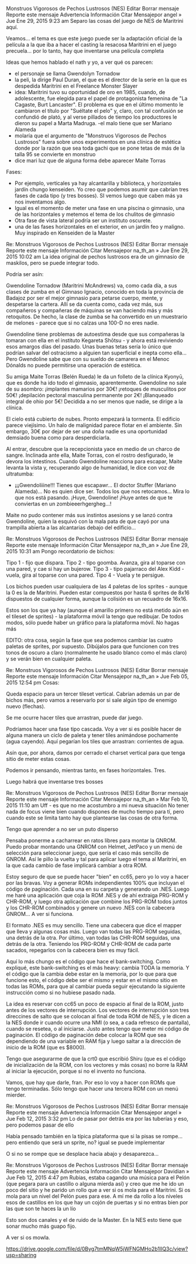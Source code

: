 Monstruos Vigorosos de Pechos Lustrosos (NES)
Editar
Borrar mensaje
Reporte este mensaje
Advertencia
Información
Citar
Mensajepor angel » Jue Ene 29, 2015 9:23 am 
Separo las cosas del juego de NES de Maritrini aquí. 

Veamos... el tema es que este juego puede ser la adaptación oficial de la película a la que iba a hacer el casting la resacosa Maritrini en el juego precuela... por lo tanto, hay que inventarse una película completa 

Ideas que hemos hablado el nath y yo, a ver qué os parecen:

- el personaje se llama Gwendolyn Tornadow
- la peli, la dirige Paul Duran, el que es el director de la serie en la que es despedida Maritrini en el Freelance Monster Slayer
- idea: Maritrini tuvo su oportunidad de oro en 1985, cuando, de adolescente, fue elegida para el papel de protagonista femenina de "La Cagaste, Burt Lancaster". El problema es que en el último momento le cambiaron el título por "Suéltate el pelo" y, claro, con tal confusión se confundió de plató, y al verse pillados de tiempo los productores le dieron su papel a Marta Madruga.
-el malo tiene que ser Mariano Alameda
- molaría que el argumento de "Monstruos Vigorosos de Pechos Lustrosos" fuera sobre unos experimentos en una clínica de estética donde por la razón que sea toda gachi que se pone tetas de más de la talla 95 se convierte en monstruo
- dice mari luz que de alguna forma debe aparecer Maite Torras

Fases:
- Por ejemplo, verticales ya hay alcantarilla y biblioteca, y horizontales jardín chungo kenseiden. Yo creo que podemos asumir que cabrían tres fases de cada tipo (y tres bosses). SI vemos luego que caben más ya nos inventamos algo.
- Igual es el momento de meter una fase en una piscina o gimnasio, una de las horizontales y metemos el tema de los chulitos de gimnasio
- Otra fase de vista lateral podría ser un instituto oscurete.
- una de las fases horizontales en el exterior, en un jardín feo y maligno. Muy inspirado en Kenseiden de la Master

Re: Monstruos Vigorosos de Pechos Lustrosos (NES)
Editar
Borrar mensaje
Reporte este mensaje
Información
Citar
Mensajepor na_th_an » Jue Ene 29, 2015 10:02 am 
La idea original de pechos lustrosos era de un gimnasio de maskilos, pero se puede integrar todo.

Podría ser asín:

Gwendoline Tornadow (Maritrini McAndrews) va, como cada día, a sus clases de zumba en el Gimnaso Ignacio, conocido en toda la provincia de Badajoz por ser el mejor gimnasio para petarse cuerpo, mente, y despetarse la cartera. Allí se da cuenta como, cada vez más, sus compañeros y compañeras de máquinas se van haciendo más y más retoquitos. De hecho, la clase de zumba se ha convertido en un muestrario de melones - parece que si no calzas una 100-D no eres nadie. 

Gwendoline tiene problemas de autoestima desde que sus compañeras la tomaran con ella en el instituto Kegareta Shōtsu - y ahora está reviviendo esos amargos días del pasado. Unas buenas tetas sería lo único que podrían salvar del ostracismo a alguien tan superficial e inepta como ella... Pero Gwendoline sabe que con su sueldo de camarera en el Menoc Dónalds no puede permitirse una operación de estética.

Su amiga Maite Torras (Belén Rueda) le da un folleto de la clínica Kyonyū, que es donde ha ido todo el gimnasio, aparentemente. Gwendoline no sale de su asombro: ¡implantes mamarios por 30€! ¡retoques de musculitos por 50€! ¡depilación pectoral masculina permanente por 2€! ¡Blanqueado integral de ohio por 5€! Decidida a no ser menos que nadie, se dirige a la clínica.

El cielo está cubierto de nubes. Pronto empezará la tormenta. El edificio parece viejísimo. Un halo de malignidad parece flotar en el ambiente. Sin embargo, 30€ por dejar de ser una doña nadie es una oportunidad demsiado buena como para desperdiciarla.

Al entrar, descubre que la recepcionista yace en medio de un charco de sangre. Inclinada ante ella, Maite Torras, con el rostro desfigurado, le devora los intestinos. Cuando Gwendoline reacciona para escapar, Maite levanta la vista y, recuperando algo de humanidad, le dice con voz de ultratumba:

- ¡¡¡Gwendoliiine!!! Tienes que escapawr... El doctor Stuffer (Mariano Alameda)... No es quien dice ser. Todos los que nos retocamos... Mira lo que nos está pasando. ¡Huye, Gwendoline! ¡Huye antes de que te conviertas en un zombieeerhgergheg...!

Maite no pudo contener más sus instintos asesions y se lanzó contra Gwendoline, quien la esquivó con la mala pata de que cayó por una trampilla abierta a las alcantarias debajo del edificio...

Re: Monstruos Vigorosos de Pechos Lustrosos (NES)
Editar
Borrar mensaje
Reporte este mensaje
Información
Citar
Mensajepor na_th_an » Jue Ene 29, 2015 10:31 am 
Pongo recordatorio de bichos:

Tipo 1 - fijo que dispara.
Tipo 2 - tipo goomba. Avanza, gira al toparse con una pared, y cae si hay un bujerow.
Tipo 3 - tipo pajarraco del Alex Kidd - vuela, gira al toparse con una pared.
Tipo 4 - Vuela y te persigue.

Los bichos pueden usar cualquiera de las 4 paletas de los sprites - aunque la 0 es la de Maritrini. Pueden estar compuestos por hasta 6 sprites de 8x16 dispuestos de cualquier forma, aunque la colisión es un recuadro de 16x16.

Estos son los que ya hay (aunque el amarillo primero no está metido aún en el tileset de sprites) - la plataforma móvil la tengo que redibujar. De todos modos, sólo puede haber un gráfico para la plataforma móvil. No hagas más 

EDITO: otra cosa, según la fase que sea podemos cambiar las cuatro paletas de sprites, por supuesto. Dibújalos para que funcionen con tres tonos de oscuro a claro (normalmente he usado blanco como el más claro) y se verán bien en cualquier paleta.

Re: Monstruos Vigorosos de Pechos Lustrosos (NES)
Editar
Borrar mensaje
Reporte este mensaje
Información
Citar
Mensajepor na_th_an » Jue Feb 05, 2015 12:54 pm 
Cosas: 

Queda espacio para un tercer tileset vertical. Cabrían además un par de bichos más, pero vamos a reservarlo por si sale algún tipo de enemigo nuevo (flechas).

Se me ocurre hacer tiles que arrastran, puede dar juego.

Podríamos hacer una fase tipo cascada. Voy a ver si es posible hacer de alguna manera un ciclo de paleta y tener tiles animándose pochamente (agua cayendo). Aquí pegarían los tiles que arrastran: corrientes de agua.

Asín que, por ahora, damos por cerrado el charset vertical para que tenga sitio de meter estas cosas.

Podemos ir pensando, mientras tanto, en fases horizontales. Tres.

Luego habrá que inventarse tres bosses 

Re: Monstruos Vigorosos de Pechos Lustrosos (NES)
Editar
Borrar mensaje
Reporte este mensaje
Información
Citar
Mensajepor na_th_an » Mar Feb 10, 2015 11:10 am 
Uff - es que no me acostumbro a mi nueva situación  No tener nada de focus viene bien cuando dispones de mucho tiempo para tí, pero cuando este se limita tanto hay que plantearse las cosas de otra forma.

Tengo que aprender a no ser un puto disperso  

Pensaba ponerme a cacharrear en ratos libres para montar la GNROM. Puedo probar montando una GNROM con Helmet, JetPaco y un menú de selección para seleccionar juego, que sería el caso más sencillo de GNROM. Así le pillo la vuelta y tal para aplicar luego el tema al Maritrini, en la que cada cambio de fase implicará cambiar a otra ROM.

Estoy seguro de que se puede hacer "bien" en cc65, pero yo lo voy a hacer por las bravas. Voy a generar ROMs independientes 100% que incluyan el código de paginación. Cada una en su carpeta y generando un .NES. Luego me haré una aplicación que coja la ROM .NES y de ahí extraiga PRG-ROM y CHR-ROM, y luego otra aplicación que combine los PRG-ROM todos juntos y los CHR-ROM combinados y genere un nuevo .NES con la cabecera GNROM... A ver si funciona.

El formato .NES es muy sencillo. Tiene una cabecera que dice el mapper que lleva y algunas cosas más. Luego van todas las PRG-ROM seguidas, una detrás de la otra. Por último, van todas las CHR-ROM seguidas, una detrás de la otra. Teniendo los PRG-ROM y CHR-ROM de cada parte sacados, repegarlos con la cabecera bien es muy fácil.

Aquí lo más chungo es el código que hace el bank-switching. Como expliqué, este bank-switching es el más heavy: cambia TODA la memoria. Y el código que la cambia debe estar en la memoria, por lo que para que funcione esto, el código debe ser el mismo y estar en el mismo sitio en todas las ROMs, para que al cambiar pueda seguir ejecutando la siguiente instrucción como si no hubiese pasado nada.

La idea es reservar con cc65 un poco de espacio al final de la ROM, justo antes de los vectores de interrupción. Los vectores de interrupción son tres direccines de salto que se colocan al final de toda ROM de NES, y le dicen a la NES donde ir cuando ocurre una NMI (o sea, a cada refresco de pantalla), cuando se resetea, o al iniciarse. Justo antes tengo que meter mi código de paginación. El código de paginación debe colocar la ROM que sea dependiendo de una variable en RAM fija y luego saltar a la dirección de inicio de la ROM (que es $8000). 

Tengo que asegurarme de que la crt0 que escribió Shiru (que es el código de inicialización de la ROM, con los vectores y más cosas) no borre la RAM al iniciar la ejecución, porque si no el invento no funciona.

Vamos, que hay que darle, fran. Por eso lo voy a hacer con ROMs que tengo terminadas. Sólo tengo que hacer una tercera ROM con un menú mierder.

Re: Monstruos Vigorosos de Pechos Lustrosos (NES)
Editar
Borrar mensaje
Reporte este mensaje
Advertencia
Información
Citar
Mensajepor angel » Jue Feb 12, 2015 3:32 pm 
Lo de pasar por detrás era por las tuberías y eso, pero podemos pasar de ello 

Había pensado también en la típica plataforma que si la pisas se rompe... pero entiendo que será un sprite, no? igual se puede implementar 

O si no se rompe que se desplace hacia abajo y desaparezca...

Re: Monstruos Vigorosos de Pechos Lustrosos (NES)
Editar
Borrar mensaje
Reporte este mensaje
Advertencia
Información
Citar
Mensajepor Davidian » Jue Feb 12, 2015 4:47 pm 
Rubias, estaba cagando una música para el Pelón (que pegara para un castillo o alguna mierda así) y creo que me he ido un poco del sitio y he parido un rollo que a ver si os mola para el Maritrini. Si os mola para un nivel del Pelón pues para ese. A mí me da rollo a los niveles esos de castillos en los que hay un cojón de puertas y si no entras bien por las que son te haces la  un lío  

Esto son dos canales y el de ruido de la Master. En la NES esto tiene que sonar mucho más guapo fijo.

A ver si os mowla. 

https://drive.google.com/file/d/0Byg7tmMNqW5jWFNGMHo2b1lIQ3c/view?usp=sharing

